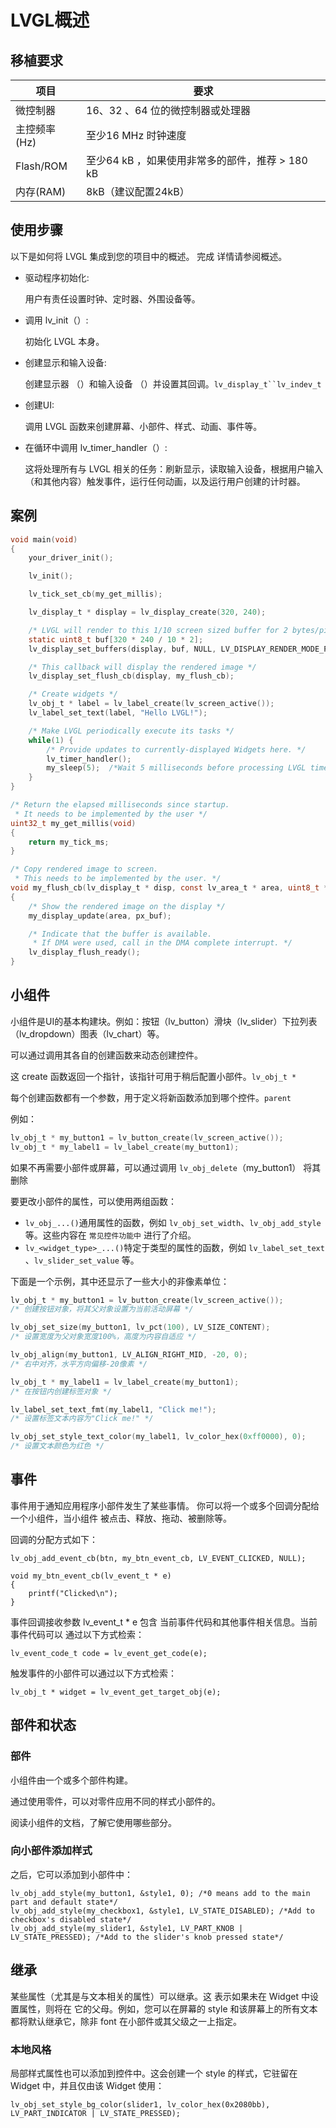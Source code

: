 # LVGL概述

## 移植要求

| 项目         | 要求                                            |
| ------------ | ----------------------------------------------- |
| 微控制器     | 16、32 、64 位的微控制器或处理器                |
| 主控频率(Hz) | 至少16 MHz 时钟速度                             |
| Flash/ROM    | 至少64 kB ，如果使用非常多的部件，推荐 > 180 kB |
| 内存(RAM)    | 8kB（建议配置24kB）                             |



## 使用步骤

以下是如何将 LVGL 集成到您的项目中的概述。 完成 详情请参阅概述。

-   驱动程序初始化:

    用户有责任设置时钟、定时器、外围设备等。

-   调用 lv_init（）:

    初始化 LVGL 本身。

-   创建显示和输入设备:

    创建显示器 （）和输入设备 （）并设置其回调。`lv_display_t``lv_indev_t`

-   创建UI:

    调用 LVGL 函数来创建屏幕、小部件、样式、动画、事件等。

-   在循环中调用 lv_timer_handler（）:

    这将处理所有与 LVGL 相关的任务：刷新显示，读取输入设备，根据用户输入（和其他内容）触发事件，运行任何动画，以及运行用户创建的计时器。

## 案例

```c
void main(void)
{
    your_driver_init();

    lv_init();

    lv_tick_set_cb(my_get_millis);

    lv_display_t * display = lv_display_create(320, 240);

    /* LVGL will render to this 1/10 screen sized buffer for 2 bytes/pixel */
    static uint8_t buf[320 * 240 / 10 * 2];
    lv_display_set_buffers(display, buf, NULL, LV_DISPLAY_RENDER_MODE_PARTIAL);

    /* This callback will display the rendered image */
    lv_display_set_flush_cb(display, my_flush_cb);

    /* Create widgets */
    lv_obj_t * label = lv_label_create(lv_screen_active());
    lv_label_set_text(label, "Hello LVGL!");

    /* Make LVGL periodically execute its tasks */
    while(1) {
        /* Provide updates to currently-displayed Widgets here. */
        lv_timer_handler();
        my_sleep(5);  /*Wait 5 milliseconds before processing LVGL timer again*/
    }
}

/* Return the elapsed milliseconds since startup.
 * It needs to be implemented by the user */
uint32_t my_get_millis(void)
{
    return my_tick_ms;
}

/* Copy rendered image to screen.
 * This needs to be implemented by the user. */
void my_flush_cb(lv_display_t * disp, const lv_area_t * area, uint8_t * px_buf)
{
    /* Show the rendered image on the display */
    my_display_update(area, px_buf);

    /* Indicate that the buffer is available.
     * If DMA were used, call in the DMA complete interrupt. */
    lv_display_flush_ready();
}
```







## 小组件

小组件是UI的基本构建块。例如：按钮（lv_button）滑块（lv_slider）下拉列表（lv_dropdown）图表（lv_chart）等。

可以通过调用其各自的创建函数来动态创建控件。

这 create 函数返回一个指针，该指针可用于稍后配置小部件。`lv_obj_t *`

每个创建函数都有一个参数，用于定义将新函数添加到哪个控件。`parent`

例如：

```c
lv_obj_t * my_button1 = lv_button_create(lv_screen_active());
lv_obj_t * my_label1 = lv_label_create(my_button1);
```

如果不再需要小部件或屏幕，可以通过调用 `lv_obj_delete`（my_button1） 将其删除

要更改小部件的属性，可以使用两组函数：

-   `lv_obj_...()`通用属性的函数，例如 `lv_obj_set_width`、`lv_obj_add_style` 等。这些内容在 `常见控件功能中` 进行了介绍。
-   `lv_<widget_type>_...()`特定于类型的属性的函数，例如 `lv_label_set_text` 、`lv_slider_set_value` 等。

下面是一个示例，其中还显示了一些大小的非像素单位：

```c
lv_obj_t * my_button1 = lv_button_create(lv_screen_active());
/* 创建按钮对象，将其父对象设置为当前活动屏幕 */

lv_obj_set_size(my_button1, lv_pct(100), LV_SIZE_CONTENT);
/* 设置宽度为父对象宽度100%，高度为内容自适应 */

lv_obj_align(my_button1, LV_ALIGN_RIGHT_MID, -20, 0);
/* 右中对齐，水平方向偏移-20像素 */

lv_obj_t * my_label1 = lv_label_create(my_button1);
/* 在按钮内创建标签对象 */

lv_label_set_text_fmt(my_label1, "Click me!");
/* 设置标签文本内容为"Click me!" */

lv_obj_set_style_text_color(my_label1, lv_color_hex(0xff0000), 0);
/* 设置文本颜色为红色 */
```



## 事件

事件用于通知应用程序小部件发生了某些事情。 你可以将一个或多个回调分配给一个小组件，当小组件 被点击、释放、拖动、被删除等。

回调的分配方式如下：

```
lv_obj_add_event_cb(btn, my_btn_event_cb, LV_EVENT_CLICKED, NULL);

void my_btn_event_cb(lv_event_t * e)
{
    printf("Clicked\n");
}
```

事件回调接收参数 lv_event_t * e 包含 当前事件代码和其他事件相关信息。当前事件代码可以 通过以下方式检索：

```
lv_event_code_t code = lv_event_get_code(e);
```

触发事件的小部件可以通过以下方式检索：

```
lv_obj_t * widget = lv_event_get_target_obj(e);
```



## 部件和状态

### 部件

小组件由一个或多个部件构建。

通过使用零件，可以对零件应用不同的样式小部件的。

阅读小组件的文档，了解它使用哪些部分。





### 向小部件添加样式

之后，它可以添加到小部件中：

```
lv_obj_add_style(my_button1, &style1, 0); /*0 means add to the main part and default state*/
lv_obj_add_style(my_checkbox1, &style1, LV_STATE_DISABLED); /*Add to checkbox's disabled state*/
lv_obj_add_style(my_slider1, &style1, LV_PART_KNOB | LV_STATE_PRESSED); /*Add to the slider's knob pressed state*/
```



## 继承

某些属性（尤其是与文本相关的属性）可以继承。这 表示如果未在 Widget 中设置属性，则将在 它的父母。例如，您可以在屏幕的 style 和该屏幕上的所有文本都将默认继承它，除非 font 在小部件或其父级之一上指定。

### 本地风格

局部样式属性也可以添加到控件中。这会创建一个 style 的样式，它驻留在 Widget 中，并且仅由该 Widget 使用：

```
lv_obj_set_style_bg_color(slider1, lv_color_hex(0x2080bb), LV_PART_INDICATOR | LV_STATE_PRESSED);
```



